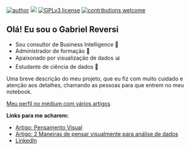 [![author](https://img.shields.io/badge/author-GabrielReversi-red.svg)](https://www.linkedin.com/in/gabriel-carvalho-130b15138/) [![](https://img.shields.io/badge/python-3.7+-blue.svg)](https://www.python.org/downloads/release/python-365/) [![GPLv3 license](https://img.shields.io/badge/License-GPLv3-blue.svg)](http://perso.crans.org/besson/LICENSE.html) [![contributions welcome](https://img.shields.io/badge/contributions-welcome-brightgreen.svg?style=flat)](https://github.com/rafaelnduarte/portfolio/issues)

## Olá! Eu sou o Gabriel Reversi

- Sou consultor de Business Intelligence 🧮
- Administrador de formação 💼
- Apaixonado por visualização de dados 📊
- Estudante de ciência de dados 🔬

Uma breve descrição do meu projeto, que eu fiz com muito cuidado e atenção aos detalhes, chamando as pessoas para que entrem no meu notebook.

[Meu perfil no médium com vários artigos](https://medium.com/@gabrielreversi)

**Links para me acharem:**
* [Artigo: Pensamento Visual](https://medium.com/@gabrielreversi/aprenda-a-pensar-visualmente-ad2017ed2e39)
* [Artigo: 2 Maneiras de pensar visualmente para análise de dados](https://medium.com/@gabrielreversi/2-maneiras-de-pensar-visualmente-para-an%C3%A1lise-de-dados-conceitual-e-data-driven-e9e6a1456866)
* [LinkedIn](https://www.linkedin.com/in/gabriel-carvalho-130b15138/)
